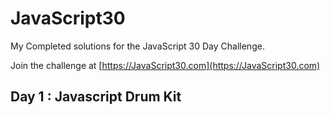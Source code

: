 # JavaScript30

My Completed solutions for the JavaScript 30 Day Challenge.

Join the challenge at [https://JavaScript30.com](https://JavaScript30.com)

## Day 1 : Javascript Drum Kit